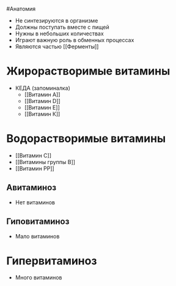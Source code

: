 #Анатомия 
- Не синтезируются в организме
- Должны поступать вместе с пищей
- Нужны в небольших количествах
- Играют важную роль в обменных процессах
- Являются частью [[Ферменты]]
# Жирорастворимые витамины
- КЕДА (запоминалка)
	- [[Витамин А]]
	- [[Витамин D]]
	- [[Витамин E]]
	- [[Витамин К]]
# Водорастворимые витамины
- [[Витамин С]]
- [[Витамины группы B]]
- [[Витамин PP]]
## Авитаминоз
- Нет витаминов
## Гиповитаминоз
- Мало витаминов
# Гипервитаминоз
- Много витаминов 